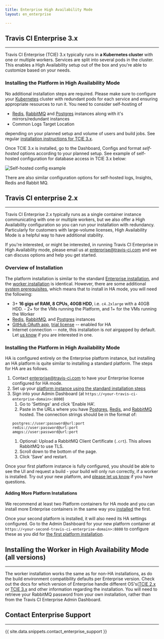 ```yaml
---
title: Enterprise High Availability Mode
layout: en_enterprise

---
```


## Travis CI Enterprise 3.x
---------------------------

Travis CI Enterprise (TCIE) 3.x typically runs in **a Kubernetes cluster** with one or multiple workers. Services are split into several pods in the cluster. This enables a High Availability setup out of the box and you're able to customize based on your needs. 

### Installing the Platform in High Availability Mode

No additional installation steps are required. Please make sure to configure your [Kubernetes](https://kubernetes.io/) cluster with redundant pods for each service and ensuring appropriate resources to run it. You need to consider self-hosting of

* [Redis](https://redis.io/), [RabbitMQ](https://www.rabbitmq.com/) and [Postgres](https://www.postgresql.org/) instances along with it's mirrors/redundant instances
* Common Logs Target Location

depending on your planned setup and volume of users and build jobs. See regular [installation instructions for TCIE 3.x](/user/enterprise/tcie-3.x-setting-up-travis-ci-enterprise#1-setting-up-enterprise-platform).

Once TCIE 3.x is installed, go to the Dashboard, Configs and format *self-hosted* options according to your planned setup. See example of self-hosted configuration for database access in TCIE 3.x below:

![Self-hosted config example](/images/tcie-3.x-self-hosted-db.png)

There are also similar configuration options for self-hosted logs, Insights, Redis and Rabbit MQ.



## Travis CI enterprise 2.x 
---------------------------

Travis CI Enterprise 2.x typically runs as a single container instance communicating with one or multiple workers, but we also offer a High Availability configuration so you can run your installation with redundancy. Particularly for customers with large-volume licenses, High Availability Mode is a helpful way to have additional stability.

If you're interested, or might be interested, in running Travis CI Enterprise in High Availability mode, please email us at [enterprise@travis-ci.com](mailto:enterprise@travis-cicom?subject:HA%20Mode) and we can discuss options and help you get started.

### Overview of Installation

The platform installation is similar to the standard [Enterprise installation](/user/enterprise/setting-up-travis-ci-enterprise/#1-setting-up-enterprise-platform-virtual-machine), and the [worker installation](#installing-the-worker-in-high-availability-mode) is identical. However, there are some additional [system prerequisites](/user/enterprise/high-availability/), which means that to install in HA mode, you will need the following:
 * 3+ **16 gigs of RAM, 8 CPUs, 40GB HDD**, i.e. `c4.2xlarge` with a 40GB HDD. - 2+ for the VMs running the Platform, and 1+ for the VMs running the Worker
 * [Redis](https://redis.io/), [RabbitMQ](https://www.rabbitmq.com/),
and [Postgres](https://www.postgresql.org/) instances
 * [GitHub OAuth app](/user/enterprise/setting-up-travis-ci-enterprise/#prerequisites), [trial license](/user/enterprise/setting-up-travis-ci-enterprise/#prerequisites) -- enabled for HA
 * Internet connection -- note, this installation is _not_ airgapped by default. Let [us know](mailto:enterprise@travis-ci.com) if you are interested in one.

### Installing the Platform in High Availability Mode

HA is configured entirely on the Enterprise platform instance, but installing an HA platform is quite similar to installing a standard platform. The steps for HA are as follows.

1. Contact [enterprise@travis-ci.com](mailto:enterprise@travis-ci.com?subject=HA%20Installation) to have your Enterprise license configured for HA mode.
1. Set up your [platform instance using the standard installation steps](/user/enterprise/setting-up-travis-ci-enterprise/#1-setting-up-enterprise-platform-virtual-machine)
1. Sign into your Admin Dashboard (at `https://<your-travis-ci-enterprise-domain>:8800`)
   1. Go to 'Settings' and click 'Enable HA'.
   1. Paste in the URLs where you have [Postgres](https://www.postgresql.org/), [Redis](https://redis.io/), and [RabbitMQ](https://www.rabbitmq.com/) hosted. The connection strings should be in the format of:
   ```
   postgres://user:password@url:port
   redis://user:password@url:port
   amqps://user:password@url:port
   ```
   1. Optional: Upload a RabbitMQ Client Certificate (`.crt`). This allows RabbitMQ to use TLS.
   1. Scroll down to the bottom of the page.
   1. Click 'Save' and restart.

Once your first platform instance is fully configured, you should be able to see the UI and request a build - your build will only run correctly, if a worker is installed. Try out your new platform, and [please let us know](mailto:enterprise@travis-ci.com?subject=HA%20Troubleshooting) if you have questions.

#### Adding More Platform Installations

We recommend at least two Platform containers for HA mode and you can install more Enterprise containers in the same way you [installed](/user/enterprise/setting-up-travis-ci-enterprise/#1-setting-up-enterprise-platform-virtual-machine) the first.

Once your second platform is installed, it will also need its HA settings configured. Go to the Admin Dashboard for your new platform container at `https://<your-second-travis-ci-enterprise-domain>:8800` to configure these as you did for [the first platform installation](#installing-the-platform-in-high-availability-mode).



## Installing the Worker in High Availability Mode (all versions)
-----------------------------------------------------------------

The worker installation works the same as for non-HA installations, as do the build environment compatibility defaults per Enterprise version. Check out the docs for which version of Enterprise handle different OS's([TCIE 2.x](/user/enterprise/setting-up-travis-ci-enterprise/#2-setting-up-the-enterprise-worker-virtual-machine) or [TCIE 3.x](/user/enterprise/tcie-3.x-setting-up-travis-ci-enterprise#2-setting-up-the-enterprise-worker-virtual-machine) and other information regarding the installation. You will need to retrieve your RabbitMQ password from your own installation, rather than from the Travis CI Enterprise Admin Dashboard.

## Contact Enterprise Support
-----------------------------

{{ site.data.snippets.contact_enterprise_support }}

